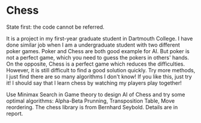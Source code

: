 Chess
=====

State first: the code cannot be referred.

It is a project in my first-year graduate student in Dartmouth College. I have done similar job when I am a undergraduate student with two different poker games. Poker and Chess are both good example for AI. But poker is not a perfect game, which you need to guess the pokers in others' hands. On the opposite, Chess is a perfect game which reduces the difficulties. However, it is still difficult to find a good solution quickly. Try more methods, I just find there are so many algorithms I don't know! If you like this, just try it! I should say that I learn chess by watching my players play together!


Use Minimax Search in Game theory to design AI of Chess and try some optimal algorithms: Alpha-Beta Prunning, Transposition Table, Move reordering. The chess library is from  Bernhard Seybold. Details are in report.
